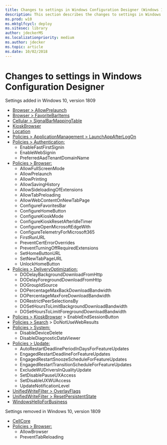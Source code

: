 ```yaml
---
title: Changes to settings in Windows Configuration Designer (Windows 10)
description: This section describes the changes to settings in Windows Configuration Designer in Windows 10, version 1809.
ms.prod: w10
ms.mktglfcycl: deploy
ms.sitesec: library
author: jdeckerMS
ms.localizationpriority: medium
ms.author: jdecker
ms.topic: article
ms.date: 10/02/2018
---
```


# Changes to settings in Windows Configuration Designer

Settings added in Windows 10, version 1809


- [Browser > AllowPrelaunch](wcd-browser.md#allowprelaunch)
- [Browser > FavoriteBarItems](wcd-browser.md#favoritebaritems)
- [Cellular > SignalBarMappingTable](wcd-cellular.md#signalbarmappingtable)
- [KioskBrowser](wcd-kioskbrowser.md)
- [Location](wcd-location.md)
- [Policies > ApplicationManagement > LaunchAppAfterLogOn](wcd-policies.md#applicationmanagement)
- [Policies > Authentication:](wcd-policies.md#authentication)
    - EnableFastFirstSignin
    - EnableWebSignin
    - PreferredAadTenantDomainName
- [Policies > Browser:](wcd-policies.md#browser)
    - AllowFullScreenMode
    - AllowPrelaunch
    - AllowPrinting
    - AllowSavingHistory
    - AllowSideloadingOfExtensions
    - AllowTabPreloading
    - AllowWebContentOnNewTabPage
    - ConfigureFavoritesBar
    - ConfigureHomeButton
    - ConfigureKioskMode
    - ConfigureKioskResetAfterIdleTimer
    - ConfigureOpenMicrosoftEdgeWith
    - ConfigureTelemetryForMicrosoft365
    - FirstRunURL
    - PreventCertErrorOverrides 
    - PreventTurningOffRequiredExtensions
    - SetHomeButtonURL
    - SetNewTabPageURL
    - UnlockHomeButton
- [Policies > DeliveryOptimization:](wcd-policies.md#deliveryoptimization)
    - DODelayBackgroundDownloadFromHttp
    - DODelayForegroundDownloadFromHttp
    - DOGroupIdSource
    - DOPercentageMaxBackDownloadBandwidth
    - DOPercentageMaxForeDownloadBandwidth
    - DORestrictPeerSelectionsBy
    - DOSetHoursToLimitBackgroundDownloadBandwidth
    - DOSetHoursToLimitForegroundDownloadBandwidth
- [Policies > KioskBrowser](wcd-policies.md#kioskbrowser) > EnableEndSessionButton
- [Policies > Search](wcd-policies.md#search) > DoNotUseWebResults
- [Policies > System:](wcd-policies.md#system)
    - DisableDeviceDelete
    - DisableDiagnosticDataViewer
- [Policies > Update:](wcd-policies.md#update)
    - AutoRestartDeadlinePeriodInDaysForFeatureUpdates
    - EngagedRestartDeadlineForFeatureUpdates
    - EngagedRestartSnoozeScheduleForFeatureUpdates
    - EngagedRestartTransitionScheduleForFeatureUpdates
    - ExcludeWUDriversInQualityUpdate
    - SetDisablePauseUXAccess
    - SetDisableUXWUAccess
    - UpdateNotificationLevel
- [UnifiedWriteFilter > OverlayFlags](wcd-unifiedwritefilter.md#overlayflags)
- [UnifiedWriteFilter > ResetPersistentState](wcd-unifiedwritefilter.md#resetpersistentstate)
- [WindowsHelloForBusiness](wcd-windowshelloforbusiness.md)


Settings removed in Windows 10, version 1809

- [CellCore](wcd-cellcore.md)
- [Policies > Browser:](wcd-policies.md#browser)
    - AllowBrowser
    - PreventTabReloading

